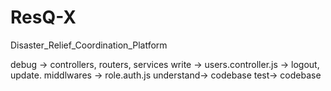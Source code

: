 # ResQ-X
Disaster_Relief_Coordination_Platform

<!-- For Nithin -->
debug -> controllers, routers, services
write -> users.controller.js -> logout, update. middlwares -> role.auth.js
understand-> codebase
test-> codebase
